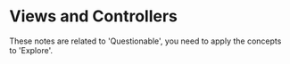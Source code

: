 # Views and Controllers 

These notes are related to 'Questionable', you need to apply the concepts to 'Explore'.




